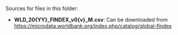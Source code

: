 Sources for files in this folder:

* **WLD_20{YY}_FINDEX_v0{v}_M.csv**: Can be downloaded from https://microdata.worldbank.org/index.php/catalog/global-findex 